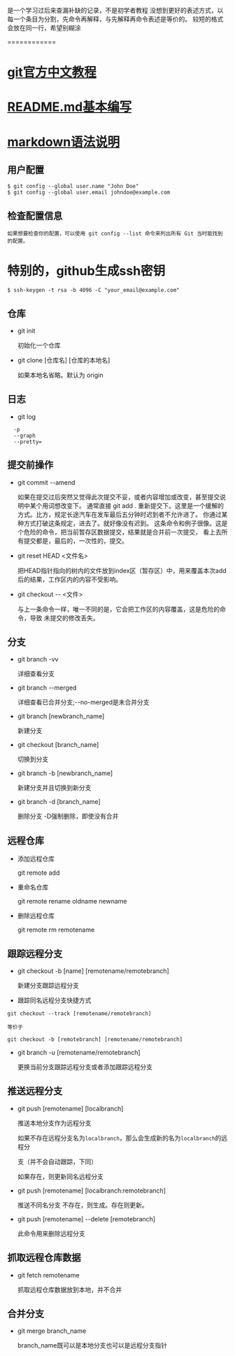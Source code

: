 
是一个学习过后来查漏补缺的记录，不是初学者教程
没想到更好的表述方式，以每一个条目为分割，先命令再解释，与先解释再命令表述是等价的。
较短的格式会放在同一行，希望别糊涂

============

# [git官方中文教程](https://git-scm.com/book/zh/v2)
# [README.md基本编写](https://www.cnblogs.com/shiy/p/6526868.html)
# [markdown语法说明](https://www.appinn.com/markdown)
   
## 用户配置
    $ git config --global user.name "John Doe"
    $ git config --global user.email johndoe@example.com
    
## 检查配置信息

    如果想要检查你的配置，可以使用 git config --list 命令来列出所有 Git 当时能找到的配置。
# 特别的，github生成ssh密钥
    $ ssh-keygen -t rsa -b 4096 -C "your_email@example.com"
## 仓库
  * git init
  
    初始化一个仓库
  * git clone [仓库名]  [仓库的本地名]
  
    如果本地名省略。默认为 origin
    
## 日志
  * git log
  ```text
    -p
    --graph
    --pretty=
  ```
## 提交前操作
    
  * git commit --amend 
    
    如果在提交过后突然又觉得此次提交不妥，或者内容增加或改变，甚至提交说明中某个用词想改变下。
    通常直接 git add . 重新提交下。这里是一个缓解的方式。比方，规定长途汽车在发车最后五分钟时迟到者不允许进了。
    你通过某种方式打破这条规定，进去了。就好像没有迟到。
    这条命令和例子很像。这是个危险的命令，把当前暂存区数据提交，结果就是合并前一次提交，
    看上去所有提交都是，最后的，一次性的，提交。
    
  * git reset HEAD <文件名>
  
    把HEAD指针指向的树内的文件放到index区（暂存区）中，用来覆盖本次add后的结果，工作区内的内容不受影响。
    
  * git checkout -- <文件>
    
    与上一条命令一样，唯一不同的是，它会把工作区的内容覆盖，这是危险的命令，导致 未提交的修改丢失。
    
## 分支
  * git branch -vv
  
     详细查看分支
  * git branch --merged

     详细查看已合并分支;--no-merged是未合并分支
  * git branch [newbranch_name]
  
    新建分支
  * git checkout [branch_name]
  
    切换到分支
  * git branch -b [newbranch_name]
  
    新建分支并且切换到新分支
  * git branch -d [branch_name]
  
    删除分支 -D强制删除，即使没有合并
    
## 远程仓库 

  * 添加远程仓库
  
    git remote add <anyname> <url>
  * 重命名仓库
   
    git remote rename oldname newname
    
  * 删除远程仓库
  
    git remote rm remotename
 
## 跟踪远程分支
  * git checkout -b [name]  [remotename/remotebranch] 
  
    新建分支跟踪远程分支
  
  *  跟踪同名远程分支快捷方式
  
    git checkout --track [remotename/remotebranch]
    
    等价于
    
    git checkout -b [remotebranch] [remotename/remotebranch]
    
  * git branch -u [remotename/remotebranch] 
  
    更换当前分支跟踪远程分支或者添加跟踪远程分支
    
## 推送远程分支
  * git push [remotename]  [localbranch] 
  
    推送本地分支作为远程分支
  
    如果不存在远程分支名为`localbranch`，那么会生成新的名为`localbranch`的远程分
    
    支（并不会自动跟踪，下同）
    
    如果存在，则更新同名远程分支
    
  * git push [remotename]  [localbranch:remotebranch] 
    
    推送不同名分支
    不存在，则生成。存在则更新。
  * git push [remotename] --delete [remotebranch]
  
    此命令用来删除远程分支
    
## 抓取远程仓库数据
  * git fetch remotename 
  
    抓取远程仓库数据放到本地，并不合并
    
## 合并分支
  * git merge branch_name
  
    branch_name既可以是本地分支也可以是远程分支指针
